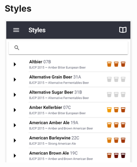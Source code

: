 # Styles

![Multiple style guidelines from BJCP, Brewers Association, Norbrygg, SHBF](.gitbook/assets/image%20%2842%29.png)

